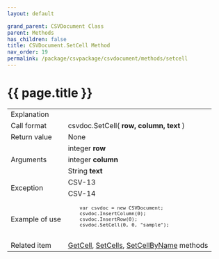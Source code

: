 ```yaml
---
layout: default

grand_parent: CSVDocument Class
parent: Methods
has_children: false
title: CSVDocument.SetCell Method
nav_order: 19
permalink: /package/csvpackage/csvdocument/methods/setcell
---
```

# {{ page.title }}

<table>
  <tr>
    <td>Explanation</td>
    <td colspan="2"></td>
  </tr>
  <tr>
    <td>Call format</td>
    <td colspan="2">csvdoc.SetCell( <b>row, column, text</b> )</td>
  </tr>
  <tr>
    <td>Return value</td>
    <td colspan="2">None</td>
  </tr>  
  <tr>
    <td rowspan="3">Arguments</td>
    <td>integer <b>row</b></td>
    <td></td>
  </tr>
  <tr>
    <td>integer <b>column</b></td>
    <td></td>
  </tr>
  <tr>
    <td>String <b>text</b></td>
    <td></td>
  </tr>
  <tr>
    <td rowspan="2">Exception</td>
    <td>CSV-13</td>
    <td></td>
  </tr>
  <tr>
    <td>CSV-14</td>
    <td></td>
  </tr>
  <tr>
    <td>Example of use</td>
    <td colspan="2"><code><pre>
    var csvdoc = new CSVDocument;
    csvdoc.InsertColumn(0);
    csvdoc.InsertRow(0);
    csvdoc.SetCell(0, 0, "sample");
    </pre></code></td>
  </tr>
  <tr>
    <td>Related item</td>
    <td colspan="2"><a href="/package/csvpackage/csvdocument/methods/getcell">GetCell</a>, <a href="/package/csvpackage/csvdocument/methods/setcells">SetCells</a>, <a href="/package/csvpackage/csvdocument/methods/setcellbyname">SetCellByName</a> methods</td>
  </tr>
</table>



